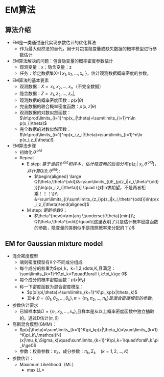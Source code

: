 # EM算法

## 算法介绍
- EM是一类通过迭代实现参数估计的优化算法
	- 作为最大似然法的替代，用于对包含隐变量或缺失数据的概率模型进行参数估计
- EM算法解决的问题：包含隐变量的概率密度参数估计
	- 观测变量：x；隐含变量：z
	- 任务：给定数据集X={$\,x_1,x_2,\dots,x_n\,$}，估计观测数据概率密度的参数。
- EM算法的基本要素
	- 观测数据：$X={\,x_1,x_2,\dots,x_n\,}$（不完全数据）
	- 隐含数据：$Z={\,z_1,z_2,\dots,z_n|,}$
	- 观测数据的概率密度函数：$p(x|\theta)$
	- 完全数据的联合概率密度函数：$p(x,z|\theta)$
	- 观测数据的对数似然函数：$\ln\prod\limits_{i=1}^np(x_i|\theta)=\sum\limits_{i=1}^n\ln p(x_i|\theta)$
	- 完全数据的对数似然函数：$\ln\prod\limits_{i=1}^np(x_i,z_i|\theta)=\sum\limits_{i=1}^n\ln p(x_i,z_i|\theta)$
- EM算法步骤
	- 初始化$\,\theta^{\,old}$
	- Repeat
		- E step: $基于当前\,\theta^{\,old}和样本，估计隐变两的后验分布\,p(z_i\,|\,x_i,\theta^{\,old})，并计算Q(\theta,\theta^{old}):$
			- $\begin{aligned} \large Q(\theta,\theta^{old})&=\sum\limits_{i}E_{p(z_i|x_i,\theta^{old})}[\ln(p(x_i,z_i|\theta)))] \quad \{对ln求期望，不是两者相乘！！！\}\\ &=\sum\limits_{i}\sum\limits_{z_i}p(z_i|x_i,\theta^{odd})\ln(p(x_i,z_i|\theta)\end{aligned}$
		- M step: $更新参数\theta$：
			- $\theta^{new}=\rm{arg \;\underset{\theta}{min}}\; Q(\theta,\theta^{odd})\quad\{这里表明了只是估计概率密度函数的参数，隐变量的类别似乎是按照概率来分配的？\}$
## EM for Gaussian mixture model
- 混合密度模型
	- 魂刻密度模型有K个不同成分组成
	- 每个成分的权重为$\pi_k，k=1,2,\dots,K,且满足：\sum\limits_{k=1}^K\pi_k=1\quad\forall \,k:\pi_k\ge 0$
	- 每个成分的概率密度函数：$p(x|\theta_k)$
	- 称一下密度函数为混合密度模型：
		- $p(x|\pi,\theta)=\sum\limits_{k=1}^K\pi_kp(x|\theta_k)$
		- 其中,$\theta=\{\theta_1,\theta_2,\dots,\theta_k\},\pi=\{\pi_1,\pi_2,\dots,\pi_k\}是混合密度模型的参数。$
- 参数估计要求
	- 已知样本集$D=\{x_1,x_2,\dots,x_n\},$且样本是从以上概率密度函数中独立抽取的。通过D估计$(\pi,\theta)$
- 高斯混合模型(GMM)：
	- $p(x|\theta)=\sum\limits_{k=1}^K\pi_kp(x|\theta_k)=\sum\limits_{k=1}^K\pi_k\,\mathcal{N}(x|\mu_k,\Sigma_k)\quad\sum\limits_{k=1}^K\pi_k=1\quad\forall\,k:\pi_k\ge0$
	- 参数：权重参数：$\pi_k$，成分参数：$\pi_k,\Sigma_k\quad(k=1,2,\dots,K)$
- 参数估计：
	- Maximum Likelihood（ML）
		- max LL=